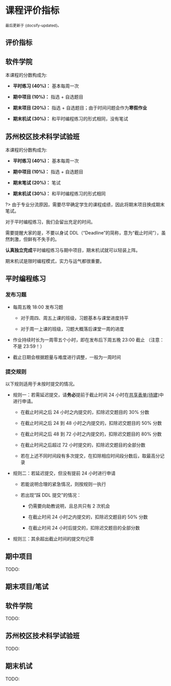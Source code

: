 # 课程评价指标

<small>最后更新于 {docsify-updated}。</small>

## 评价指标

<!-- tabs:start -->

## **软件学院**

本课程的分数构成为:

- **平时练习 ($40\%$)：** 基本每周一次

- **期中项目 ($10\%$)：** 指选 + 自选题目

- **期末项目 ($20\%$)：** 指选 + 自选题目；由于时间问题会作为**寒假作业**

- **期末机试 ($30\%$)：** 和平时编程练习的形式相同，没有笔试

## **苏州校区技术科学试验班**

本课程的分数构成为:

- **平时练习 ($40\%$)：** 基本每周一次

- **期中项目 ($10\%$)：** 指选 + 自选题目

- **期末笔试 ($20\%$)：** 笔试

- **期末机试 ($30\%$)：** 和平时编程练习的形式相同

?> 由于专业分流原因，需要尽早确定学生的课程成绩，因此将期末项目换成期末笔试。

<!-- tabs:end -->

对于平时编程练习，我们会留出充足的时间。

需要提醒大家的是，不要以身试 DDL（“Deadline”的简称，意为“截止时间”），虽然刺激，但鲜有不失手的。

**认真独立完成**平时编程练习与期中项目，期末机试就可以轻装上阵。

期末机试是限时编程模式，实力与运气都很重要。

## 平时编程练习

### 发布习题

- 每周五晚 18:00 发布习题

  - 对于周四、周五上课的班级，习题基本与课堂进度持平

  - 对于周一上课的班级，习题大概落后课堂一周的进度

- 作业持续时长为一周零五个小时，即在发布后下周五晚 23:00 截止 （注意：不是 23:59！）

- 截止日期会根据题量与难度进行调整，一般为一周时间

### 提交规则

以下规则适用于未按时提交的情况。

- 规则一：若需延迟提交，请**务必**提前于截止时间 $24$ 小时在[共享表单(待建)]()中进行申请。

  - 在截止时间之后 $24$ 小时之内提交的，扣除迟交题目的 $30\%$ 分数

  - 在截止时间之后 $24$ 到 $48$ 小时之内提交的，扣除迟交题目的 $50\%$ 分数

  - 在截止时间之后 $48$ 到 $72$ 小时之内提交的，扣除迟交题目的 $80\%$ 分数

  - 在截止时间之后超过 $72$ 小时提交的，扣除迟交题目的全部分数

  - 若在上述不同时间段有多次提交，在扣除相应时间段分数后，取最高分记录

- 规则二：若延迟提交，但没有提前 $24$ 小时进行申请

  - 若能说明合理的紧急情况，则按规则一执行

  - 若出现“踩 DDL 提交”的情况：

    - 仍需要向助教说明，且总共只有 $2$ 次机会

    - 在截止时间 $24$ 小时之内提交的，扣除迟交题目的 $50\%$ 分数

    - 在截止时间 $24$ 小时后提交的，扣除迟交题目的全部分数

- 规则三：其余超出截止时间的提交均记零

## 期中项目

TODO:

## 期末项目/笔试

<!-- tabs:start -->
## **软件学院**

TODO:

## **苏州校区技术科学试验班**

TODO:

<!-- tabs:end -->

## 期末机试

TODO:
